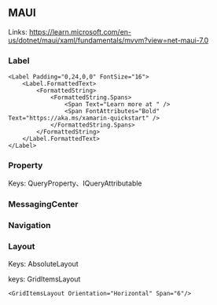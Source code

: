 ## MAUI

Links: https://learn.microsoft.com/en-us/dotnet/maui/xaml/fundamentals/mvvm?view=net-maui-7.0

### Label

```xaml
<Label Padding="0,24,0,0" FontSize="16">
	<Label.FormattedText>
		<FormattedString>
			<FormattedString.Spans>
				<Span Text="Learn more at " />
				<Span FontAttributes="Bold" Text="https://aka.ms/xamarin-quickstart" />
			</FormattedString.Spans>
		</FormattedString>
	</Label.FormattedText>
</Label>
```

### Property

Keys: QueryProperty、IQueryAttributable

### MessagingCenter

### Navigation

### Layout

Keys: AbsoluteLayout

keys: GridItemsLayout

```xaml
<GridItemsLayout Orientation="Horizontal" Span="6"/>
```

